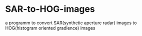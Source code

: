 # SAR-to-HOG-images
a programm to convert SAR(synthetic aperture radar) images to HOG(histogram oriented gradience) images
